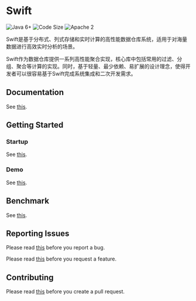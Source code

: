 # Swift

![Java 6+](https://img.shields.io/badge/java-6+-4c7e9f.svg) ![Code Size](https://img.shields.io/github/languages/code-size/fanruan/intelli-swift-core.svg) ![Apache 2](https://img.shields.io/github/license/fanruan/intelli-swift-core.svg?style=flat)

Swift是基于分布式、列式存储和实时计算的高性能数据仓库系统，适用于对海量数据进行高效实时分析的场景。

Swift作为数据仓库提供一系列高性能聚合实现，核心库中包括常用的过滤、分组、聚合等计算的实现。同时，基于轻量、最少依赖、易扩展的设计理念，使得开发者可以很容易基于Swift完成系统集成和二次开发需求。

## Documentation
See [this](docs/query/native_json_api.md).

## Getting Started

### Startup
See [this](docs/start/engine_start.md).

### Demo
See [this](docs/demo.md).

## Benchmark

See [this](https://github.com/fanruan/intelli-swift-benchmark).

## Reporting Issues
Please read [this](docs/bug_report.md) before you report a bug.

Please read [this](docs/feature_request.md) before you request a feature.

## Contributing

Please read [this](docs/pull_request.md) before you create a pull request.